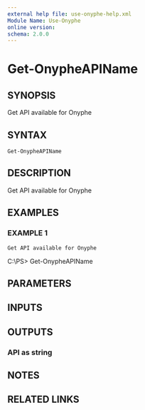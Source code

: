 ```yaml
---
external help file: use-onyphe-help.xml
Module Name: Use-Onyphe
online version:
schema: 2.0.0
---
```


# Get-OnypheAPIName

## SYNOPSIS
Get API available for Onyphe

## SYNTAX

```
Get-OnypheAPIName
```

## DESCRIPTION
Get API available for Onyphe

## EXAMPLES

### EXAMPLE 1
```
Get API available for Onyphe
```

C:\PS\> Get-OnypheAPIName

## PARAMETERS

## INPUTS

## OUTPUTS

### API as string
## NOTES

## RELATED LINKS
